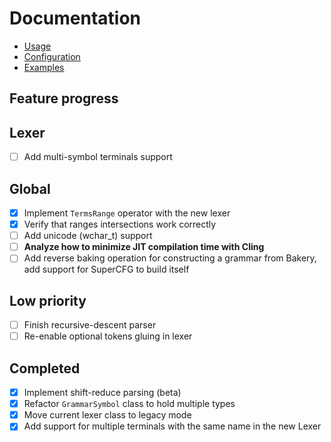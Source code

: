 # Documentation

- [Usage](USAGE.md)
- [Configuration](CONFIGURATION.md)
- [Examples](EXAMPLES.md)

## Feature progress

## Lexer

- [ ] Add multi-symbol terminals support

## Global

- [X] Implement `TermsRange` operator with the new lexer
- [X] Verify that ranges intersections work correctly
- [ ] Add unicode (wchar_t) support
- [ ] **Analyze how to minimize JIT compilation time with Cling**
- [ ] Add reverse baking operation for constructing a grammar from Bakery, add support for SuperCFG to build itself

## Low priority

- [ ] Finish recursive-descent parser
- [ ] Re-enable optional tokens gluing in lexer

## Completed

- [X] Implement shift-reduce parsing (beta)
- [X] Refactor `GrammarSymbol` class to hold multiple types
- [X] Move current lexer class to legacy mode
- [X] Add support for multiple terminals with the same name in the new Lexer